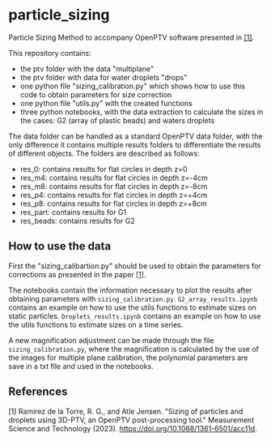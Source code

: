 # particle_sizing
Particle Sizing Method to accompany OpenPTV software presented in  [[1]](#1).

This repository contains: 

-  the ptv folder with the data "multiplane" 
-  the ptv folder with data for water droplets "drops"
-  one python file "sizing_calibration.py" which shows how to use this code to obtain parameters for size correction
-  one python file "utils.py" with the created functions 
-  three python notebooks, with the data extraction to calculate the sizes in the cases: G2 (array of plastic beads) and waters droplets

The data folder can be handled as a standard OpenPTV data folder, with the only difference it contains multiple results folders to differentiate the results of different objects. The folders are described as follows:

- res_0: contains results for flat circles in depth z=0
- res_m4: contains results for flat circles in depth z=-4cm
- res_m8: contains results for flat circles in depth z=-8cm
- res_p4: contains results for flat circles in depth z=+4cm
- res_p8: contains results for flat circles in depth z=+8cm
- res_part: contains results for G1
- res_beads: contains results for G2

## How to use the data

First the "sizing_calibartion.py" should be used to obtain the parameters for corrections as presented in the paper [[1]](#1).

The notebooks contain the information necessary to plot the results after obtaining parameters with `sizing_calibration.py`. `G2_array_results.ipynb` contains an example on how to use the utils functions to estimate sizes on static particles. `Droplets_results.ipynb` contains an example on how to use the utils functions to estimate sizes on a time series.

A new magnification adjustment can be made through the file `sizing_calibration.py`, where the magnification is calculated by the use of the images for multiple plane calibration, the polynomial parameters are save in a txt file and used in the notebooks.

## References
<a id="1">[1]</a> 
Ramirez de la Torre, R. G., and Atle Jensen. 
"Sizing of particles and droplets using 3D-PTV, an OpenPTV post-processing tool." 
Measurement Science and Technology (2023).
https://doi.org/10.1088/1361-6501/acc11d.
